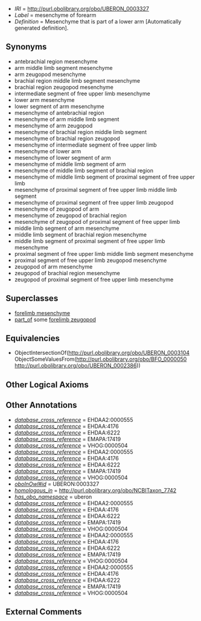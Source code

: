  * *IRI* = http://purl.obolibrary.org/obo/UBERON_0003327
 * *Label* = mesenchyme of forearm
 * *Definition* = Mesenchyme that is part of a lower arm [Automatically generated definition].

## Synonyms

 * antebrachial region mesenchyme
 * arm middle limb segment mesenchyme
 * arm zeugopod mesenchyme
 * brachial region middle limb segment mesenchyme
 * brachial region zeugopod mesenchyme
 * intermediate segment of free upper limb mesenchyme
 * lower arm mesenchyme
 * lower segment of arm mesenchyme
 * mesenchyme of antebrachial region
 * mesenchyme of arm middle limb segment
 * mesenchyme of arm zeugopod
 * mesenchyme of brachial region middle limb segment
 * mesenchyme of brachial region zeugopod
 * mesenchyme of intermediate segment of free upper limb
 * mesenchyme of lower arm
 * mesenchyme of lower segment of arm
 * mesenchyme of middle limb segment of arm
 * mesenchyme of middle limb segment of brachial region
 * mesenchyme of middle limb segment of proximal segment of free upper limb
 * mesenchyme of proximal segment of free upper limb middle limb segment
 * mesenchyme of proximal segment of free upper limb zeugopod
 * mesenchyme of zeugopod of arm
 * mesenchyme of zeugopod of brachial region
 * mesenchyme of zeugopod of proximal segment of free upper limb
 * middle limb segment of arm mesenchyme
 * middle limb segment of brachial region mesenchyme
 * middle limb segment of proximal segment of free upper limb mesenchyme
 * proximal segment of free upper limb middle limb segment mesenchyme
 * proximal segment of free upper limb zeugopod mesenchyme
 * zeugopod of arm mesenchyme
 * zeugopod of brachial region mesenchyme
 * zeugopod of proximal segment of free upper limb mesenchyme

## Superclasses

 * [forelimb mesenchyme](../../UBERON/59/UBERON_0003859.md)
 * [part_of](../../BFO/50/BFO_0000050.md) some [forelimb zeugopod](../../UBERON/86/UBERON_0002386.md)

## Equivalencies

 * ObjectIntersectionOf(<http://purl.obolibrary.org/obo/UBERON_0003104> ObjectSomeValuesFrom(<http://purl.obolibrary.org/obo/BFO_0000050> <http://purl.obolibrary.org/obo/UBERON_0002386>))

## Other Logical Axioms


## Other Annotations

 * *[database_cross_reference](../../ef/oboInOwl#hasDbXref.md)* = EHDAA2:0000555
 * *[database_cross_reference](../../ef/oboInOwl#hasDbXref.md)* = EHDAA:4176
 * *[database_cross_reference](../../ef/oboInOwl#hasDbXref.md)* = EHDAA:6222
 * *[database_cross_reference](../../ef/oboInOwl#hasDbXref.md)* = EMAPA:17419
 * *[database_cross_reference](../../ef/oboInOwl#hasDbXref.md)* = VHOG:0000504
 * *[database_cross_reference](../../ef/oboInOwl#hasDbXref.md)* = EHDAA2:0000555
 * *[database_cross_reference](../../ef/oboInOwl#hasDbXref.md)* = EHDAA:4176
 * *[database_cross_reference](../../ef/oboInOwl#hasDbXref.md)* = EHDAA:6222
 * *[database_cross_reference](../../ef/oboInOwl#hasDbXref.md)* = EMAPA:17419
 * *[database_cross_reference](../../ef/oboInOwl#hasDbXref.md)* = VHOG:0000504
 * *[oboInOwl#id](../../id/oboInOwl#id.md)* = UBERON:0003327
 * *[homologous_in](../../core#homologous/in/core#homologous_in.md)* = http://purl.obolibrary.org/obo/NCBITaxon_7742
 * *[has_obo_namespace](../../ce/oboInOwl#hasOBONamespace.md)* = uberon
 * *[database_cross_reference](../../ef/oboInOwl#hasDbXref.md)* = EHDAA2:0000555
 * *[database_cross_reference](../../ef/oboInOwl#hasDbXref.md)* = EHDAA:4176
 * *[database_cross_reference](../../ef/oboInOwl#hasDbXref.md)* = EHDAA:6222
 * *[database_cross_reference](../../ef/oboInOwl#hasDbXref.md)* = EMAPA:17419
 * *[database_cross_reference](../../ef/oboInOwl#hasDbXref.md)* = VHOG:0000504
 * *[database_cross_reference](../../ef/oboInOwl#hasDbXref.md)* = EHDAA2:0000555
 * *[database_cross_reference](../../ef/oboInOwl#hasDbXref.md)* = EHDAA:4176
 * *[database_cross_reference](../../ef/oboInOwl#hasDbXref.md)* = EHDAA:6222
 * *[database_cross_reference](../../ef/oboInOwl#hasDbXref.md)* = EMAPA:17419
 * *[database_cross_reference](../../ef/oboInOwl#hasDbXref.md)* = VHOG:0000504
 * *[database_cross_reference](../../ef/oboInOwl#hasDbXref.md)* = EHDAA2:0000555
 * *[database_cross_reference](../../ef/oboInOwl#hasDbXref.md)* = EHDAA:4176
 * *[database_cross_reference](../../ef/oboInOwl#hasDbXref.md)* = EHDAA:6222
 * *[database_cross_reference](../../ef/oboInOwl#hasDbXref.md)* = EMAPA:17419
 * *[database_cross_reference](../../ef/oboInOwl#hasDbXref.md)* = VHOG:0000504

## External Comments

